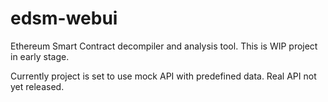 # edsm-webui

Ethereum Smart Contract decompiler and analysis tool.
This is WIP project in early stage.

Currently project is set to use mock API with predefined data. Real API not yet released.
